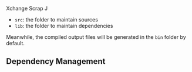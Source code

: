 Xchange Scrap J

- `src`: the folder to maintain sources
- `lib`: the folder to maintain dependencies

Meanwhile, the compiled output files will be generated in the `bin` folder by default.

## Dependency Management

